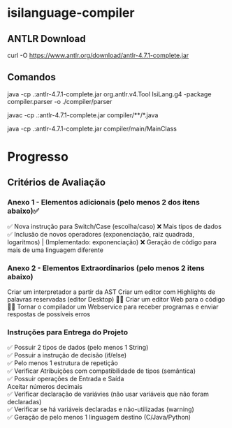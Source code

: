 # isilanguage-compiler

## ANTLR Download
curl -O https://www.antlr.org/download/antlr-4.7.1-complete.jar

## Comandos

java -cp .:antlr-4.7.1-complete.jar org.antlr.v4.Tool IsiLang.g4 -package compiler.parser -o ./compiler/parser

javac -cp .:antlr-4.7.1-complete.jar compiler/**/*.java

java -cp .:antlr-4.7.1-complete.jar compiler/main/MainClass

# Progresso

## Critérios de Avaliação

### Anexo 1 - Elementos adicionais (pelo menos 2 dos itens abaixo)✅

✅ Nova instrução para Switch/Case (escolha/caso)
❌ Mais tipos de dados
✅ Inclusão de novos operadores (exponenciação, raiz quadrada, logaritmos) | (Implementado: exponenciação)
❌ Geração de código para mais de uma linguagem diferente


### Anexo 2 - Elementos Extraordinarios (pelo menos 2 itens abaixo) 

Criar um interpretador a partir da AST
Criar um editor com Highlights de palavras reservadas (editor Desktop)
👨‍💻 Criar um editor Web para o código
👨‍💻 Tornar o compilador um Webservice para receber programas e enviar respostas de possíveis erros

### Instruções para Entrega do Projeto

✅ Possuir 2 tipos de dados (pelo menos 1 String) 	
✅ Possuir a instrução de decisão (if/else)	
✅ Pelo menos 1 estrutura de repetição	
✅ Verificar Atribuições com compatibilidade de tipos (semântica) 	
✅ Possuir operações de Entrada e Saída	
Aceitar números decimais 	
✅ Verificar declaração de variávies (não usar variáveis que não foram declaradas)	
✅ Verificar se há variáveis declaradas e não-utilizadas (warning)	
✅ Geração de pelo menos 1 linguagem destino (C/Java/Python)






